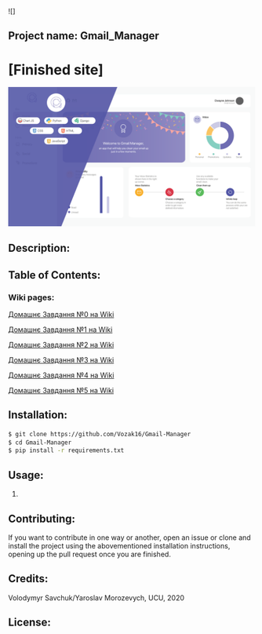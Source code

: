 ![]
## Project name: Gmail_Manager

# [Finished site]
![](https://github.com/Vozak16/Gmail-Manager/blob/master/Gmail-Manager-Preview.png)

## Description: 



## Table of Contents: 

### Wiki pages:

[Домашнє Завдання №0 на Wiki]()

[Домашнє Завдання №1 на Wiki](https://github.com/Vozak16/Gmail-Manager/wiki/1.-Домашнє-завдання-№1)

[Домашнє Завдання №2 на Wiki](https://github.com/Vozak16/Gmail-Manager/wiki/2.-Домашнє-завдання-№2)

[Домашнє Завдання №3 на Wiki](https://github.com/Vozak16/Gmail-Manager/wiki/3.-Домашнє-завдання-№3)

[Домашнє Завдання №4 на Wiki](https://github.com/Vozak16/Gmail-Manager/wiki/4.-Домашнє-завдання-№4)

[Домашнє Завдання №5 на Wiki](https://github.com/Vozak16/Gmail-Manager/wiki/5.-Домашнє-завдання-№5)

## Installation: 

```bash
$ git clone https://github.com/Vozak16/Gmail-Manager
$ cd Gmail-Manager
$ pip install -r requirements.txt
```

## Usage: 
1. 

## Contributing: 

If you want to contribute in one way or another, open an issue or clone and install the project using the abovementioned installation instructions, opening up the pull request once you are finished.

## Credits: 

Volodymyr Savchuk/Yaroslav Morozevych, UCU, 2020

## License:  
